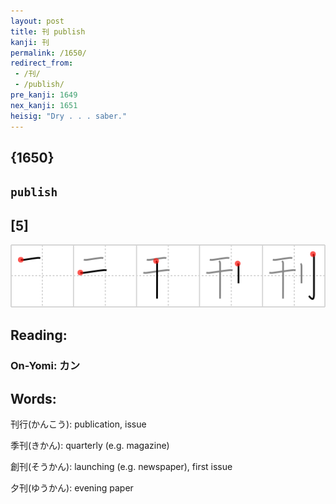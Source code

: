 ```yaml
---
layout: post
title: 刊 publish
kanji: 刊
permalink: /1650/
redirect_from:
 - /刊/
 - /publish/
pre_kanji: 1649
nex_kanji: 1651
heisig: "Dry . . . saber."
---
```


## {1650}

## `publish`

## [5]

<div class="stroke"><img src="../images/E5888A.png" /></div>

## Reading:

### On-Yomi: カン

## Words:

刊行(かんこう): publication, issue

季刊(きかん): quarterly (e.g. magazine)

創刊(そうかん): launching (e.g. newspaper), first issue

夕刊(ゆうかん): evening paper
